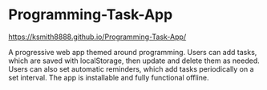 # Programming-Task-App

https://ksmith8888.github.io/Programming-Task-App/

A progressive web app themed around programming. Users can add tasks, which are saved with localStorage, then update and delete them as needed. Users can also set automatic reminders, which add tasks periodically on a set interval. The app is installable and fully functional offline.

